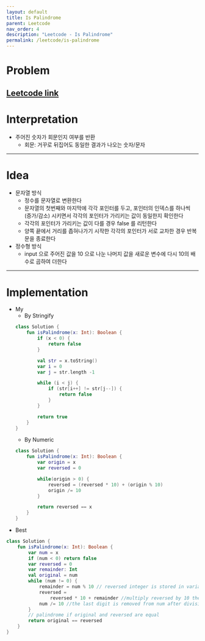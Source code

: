 ```yaml
---
layout: default
title: Is Palindrome
parent: Leetcode
nav_order: 4
description: "Leetcode - Is Palindrome"
permalink: /leetcode/is-palindrome
---
```


# Problem

[Leetcode link](https://leetcode.com/problems/palindrome-number/)
---

# Interpretation
* 주어진 숫자가 회문인지 여부를 반환
  * 회문: 거꾸로 뒤집어도 동일한 결과가 나오는 숫자/문자

 ---

# Idea
* 문자열 방식
  * 정수를 문자열로 변환한다
  * 문자열의 첫번째와 마지막에 각각 포인터를 두고, 포인터의 인덱스를 하나씩 (증가/감소) 시키면서 각각의 포인터가 가리키는 값이 동일한지 확인한다
  * 각각의 포인터가 가리키는 값이 다를 경우 false 를 리턴한다
  * 양쪽 끝에서 거리를 좁혀나가기 시작한 각각의 포인터가 서로 교차한 경우 반복문을 종료한다
* 정수형 방식
  * input 으로 주어진 값을 10 으로 나눈 나머지 값을 새로운 변수에 다시 10의 배수로 곱하여 더한다

---

# Implementation

* My
    * By Stringify
    ````kotlin
    class Solution {
        fun isPalindrome(x: Int): Boolean {
            if (x < 0) {
                return false
            }
    
            val str = x.toString()
            var i = 0
            var j = str.length -1
    
            while (i < j) {
                if (str[i++] != str[j--]) {
                    return false
                }
            }
    
            return true
        }
    }
    ````
    * By Numeric
    ````kotlin
    class Solution {
        fun isPalindrome(x: Int): Boolean {
            var origin = x
            var reversed = 0
    
            while(origin > 0) {
                reversed = (reversed * 10) + (origin % 10)
                origin /= 10
            }
    
            return reversed == x
        }
    }
  ````
* Best
````kotlin
class Solution {
    fun isPalindrome(x: Int): Boolean {
        var num = x
        if (num < 0) return false
        var reversed = 0
        var remainder: Int
        val original = num
        while (num != 0) {
            remainder = num % 10 // reversed integer is stored in variable
            reversed =
                reversed * 10 + remainder //multiply reversed by 10 then add the remainder so it gets stored at next decimal place.
            num /= 10 //the last digit is removed from num after division by 10.
        }
        // palindrome if original and reversed are equal
        return original == reversed
    }
}
````